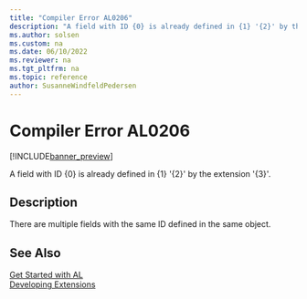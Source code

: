 ```yaml
---
title: "Compiler Error AL0206"
description: "A field with ID {0} is already defined in {1} '{2}' by the extension '{3}'."
ms.author: solsen
ms.custom: na
ms.date: 06/10/2022
ms.reviewer: na
ms.tgt_pltfrm: na
ms.topic: reference
author: SusanneWindfeldPedersen
---
```

[//]: # (START>DO_NOT_EDIT)
[//]: # (IMPORTANT:Do not edit any of the content between here and the END>DO_NOT_EDIT.)
[//]: # (Any modifications should be made in the .xml files in the ModernDev repo.)
# Compiler Error AL0206

[!INCLUDE[banner_preview](../includes/banner_preview.md)]

A field with ID {0} is already defined in {1} '{2}' by the extension '{3}'.

## Description
There are multiple fields with the same ID defined in the same object.  

[//]: # (IMPORTANT: END>DO_NOT_EDIT)
## See Also  
[Get Started with AL](../devenv-get-started.md)  
[Developing Extensions](../devenv-dev-overview.md)  